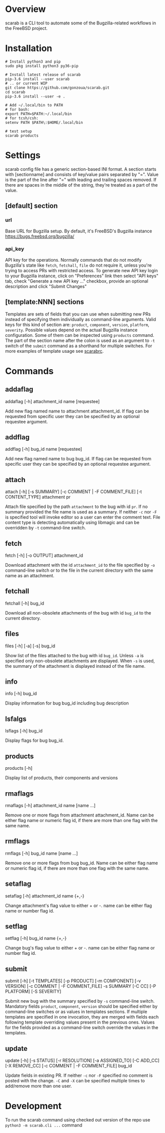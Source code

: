 # Overview
scarab is a CLI tool to automate some of the Bugzilla-related workflows in the FreeBSD project.

# Installation
```
# Install python3 and pip 
sudo pkg install python3 py36-pip

# Install latest release of scarab
pip-3.6 install --user scarab
# .. or current WIP
git clone https://github.com/gonzoua/scarab.git
cd scarab
pip-3.6 install --user -e .

# Add ~/.local/bin to PATH
# for bash:
export PATH=$PATH:~/.local/bin
# for tcsh/csh:
setenv PATH $PATH\:$HOME/.local/bin

# test setup
scarab products
```

# Settings
scarab config file has a generic section-based INI format. A section starts with [sectionname]  and consists of key/value pairs separated by "=". Value is the part of the line after "=" with leading and trailing spaces removed.  If there are spaces in the middle of the string, they're treated as a part of the value.

## [default] section

### url

Base URL  for Bugzilla setup. By default, it's FreeBSD's Bugzilla instance https://bugs.freebsd.org/bugzilla/

### api_key

API key for the operations. Normally commands that do not modify Bugzilla's state like `fetch`, `fetchall`, `file` do not require it, unless you're trying to access PRs with restricted access. To generate new API key login to your Bugzilla instance, click on "Preferences" link then select "API keys" tab, check "Generate a new API key ..." checkbox, provide an optional description and click "Submit Changes"

## [template:NNN] sections

Templates are sets of fields that you can use when submitting new PRs instead of specifying them individually as command-line arguments. Valid keys for this kind of section are: `product`, `component`, `version`, `platform`, `severity`. Possible values depend on the actual Bugzilla instance configuration. Some of them can be inspected using `products` command. The part of the section name after the colon is used as an argument to `-t` switch of the `submit` command as a shorthand for multiple switches. For more examples of template usage see [scarabrc](examples/scarabrc).

# Commands
## addaflag
addaflag [-h] attachment_id name [requestee]

Add new flag named name to attachment attachment_id. If flag can be requested from specific user they can be specified by an optional requestee argument.

## addflag
addflag [-h] bug_id name [requestee]

Add new flag named name to bug bug_id. If flag can be requested from specific user they can be specified by an optional requestee argument.

## attach
attach [-h] [-s SUMMARY] [-c COMMENT | -F COMMENT_FILE] [-t CONTENT_TYPE] attachment pr

Attach file specified by the path `attachment` to the bug with id `pr`. If no summary provided the file name is used as a summary. If neither `-c` nor `-F` is specified tool will invoke editor so a user can enter the comment text. File content type is detecting automatically using libmagic and can be overridden by `-t` command-line switch.

## fetch
fetch [-h] [-o OUTPUT] attachment_id

Download attachment with the id `attachment_id` to the file specified by `-o` command-line switch or to the file in the current directory with the same name as an attachment.

## fetchall
fetchall [-h] bug_id

Download all non-obsolete attachments of the bug with id `bug_id` to the current directory.

## files
files [-h] [-a] [-s] bug_id

Show list of the files attached to the bug with id `bug_id`. Unless `-a` is specified only non-obsolete attachments are displayed. When `-s` is used, the summary of the attachment is displayed instead of the file name.

## info
info [-h] bug_id

Display information for bug bug_id including bug description

## lsfalgs
lsflags [-h] bug_id

Display flags for bug bug_id.

## products
products [-h]

Display list of products, their components and versions

## rmaflags
rmaflags [-h] attachment_id name [name ...]

Remove one or more flags from attachment attachment_id. Name can be either flag name or numeric flag id, if there are more than one flag with the same name.

## rmflags
rmflags [-h] bug_id name [name ...]

Remove one or more flags from bug bug_id. Name can be either flag name or numeric flag id, if there are more than one flag with the same name.

## setaflag
setaflag [-h] attachment_id name {+,-}

Change attachment's flag value to either + or -. name can be either flag name or number flag id.

## setflag
setflag [-h] bug_id name {+,-}

Change bug's flag value to either + or -. name can be either flag name or number flag id.

## submit
submit [-h] [-t TEMPLATES] [-p PRODUCT] [-m COMPONENT] [-v VERSION] [-c COMMENT | -F COMMENT_FILE] -s SUMMARY [-C CC] [-P PLATFORM] [-S SEVERITY]

Submit new bug with the summary specified by `-s` command-line switch. Mandatory fields `product`, `component`, `version` should be specified either by command-line switches or as values in templates sections. If multiple templates are specified in one invocation, they are merged with fields each following template overriding values present in the previous ones. Values for the fields provided as a command-line switch override the values in the templates.

## update
update [-h] [-s STATUS] [-r RESOLUTION] [-a ASSIGNED_TO] [-C ADD_CC] [-X REMOVE_CC] [-c COMMENT | -F COMMENT_FILE] bug_id

Update fields in existing PR. If neither `-c` nor `-F` specified no comment is posted with the change. `-C` and `-X` can be specified multiple times to add/remove more than one user.

# Development
To run the scarab command using checked out version of the repo use `python3 -m scarab.cli ...` command
